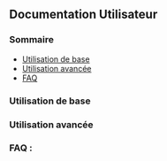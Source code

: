 ## Documentation Utilisateur

### Sommaire
- [Utilisation de base]()
- [Utilisation avancée]()
- [FAQ]()

### Utilisation de base


### Utilisation avancée


### FAQ :
